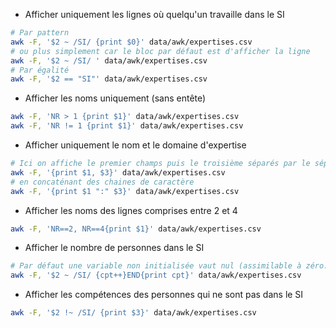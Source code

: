 - Afficher uniquement les lignes où quelqu'un travaille dans le SI

```bash
# Par pattern
awk -F, '$2 ~ /SI/ {print $0}' data/awk/expertises.csv
# ou plus simplement car le bloc par défaut est d'afficher la ligne
awk -F, '$2 ~ /SI/ ' data/awk/expertises.csv
# Par égalité
awk -F, '$2 == "SI"' data/awk/expertises.csv
```

- Afficher les noms uniquement (sans entête)

```bash
awk -F, 'NR > 1 {print $1}' data/awk/expertises.csv
awk -F, 'NR != 1 {print $1}' data/awk/expertises.csv

```

- Afficher uniquement le nom et le domaine d'expertise

```bash
# Ici on affiche le premier champs puis le troisième séparés par le séparateur de sortie OFS (" " par défaut)
awk -F, '{print $1, $3}' data/awk/expertises.csv
# en concaténant des chaines de caractère
awk -F, '{print $1 ":" $3}' data/awk/expertises.csv
```

- Afficher les noms des lignes comprises entre 2 et 4

```bash
awk -F, 'NR==2, NR==4{print $1}' data/awk/expertises.csv

```

- Afficher le nombre de personnes dans le SI

```bash
# Par défaut une variable non initialisée vaut nul (assimilable à zéro. On incrémente quand il faut, et on affiche à la fin
awk -F, '$2 ~ /SI/ {cpt++}END{print cpt}' data/awk/expertises.csv
```

- Afficher les compétences des personnes qui ne sont pas dans le SI

```bash
awk -F, '$2 !~ /SI/ {print $3}' data/awk/expertises.csv
```

